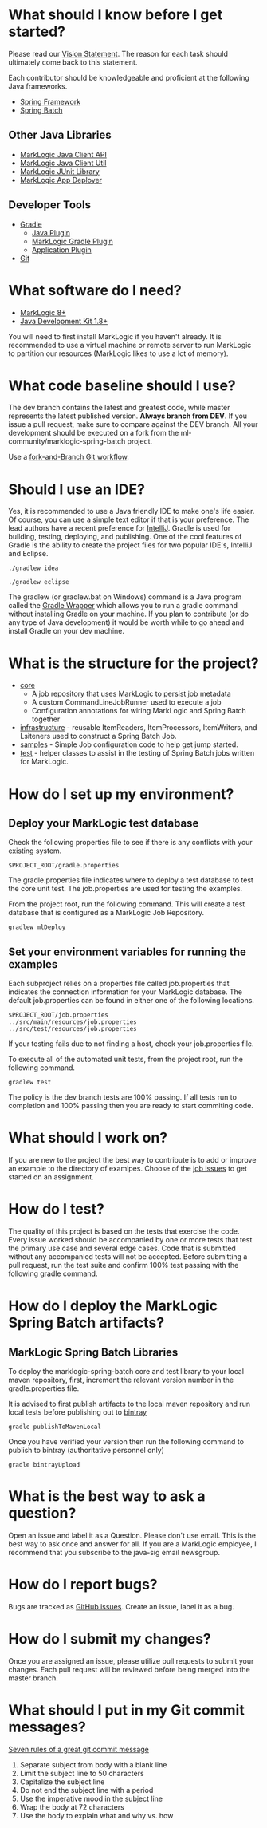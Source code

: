 # What should I know before I get started?

Please read our [Vision Statement](https://github.com/sastafford/marklogic-spring-batch/wiki).  The reason for each task should ultimately come back to this statement. 

Each contributor should be knowledgeable and proficient at the following Java frameworks.

* [Spring Framework](https://projects.spring.io/spring-framework/)
* [Spring Batch](http://docs.spring.io/spring-batch/trunk/reference/html/)

## Other Java Libraries
* [MarkLogic Java Client API](http://developer.marklogic.com/products/java)
* [MarkLogic Java Client Util](https://github.com/marklogic-community/ml-javaclient-util)
* [MarkLogic JUnit Library](https://github.com/rjrudin/ml-junit)
* [MarkLogic App Deployer](https://github.com/marklogic-community/ml-app-deployer)

## Developer Tools

* [Gradle](http://gradle.org/) 
  * [Java Plugin](https://docs.gradle.org/current/userguide/java_plugin.html)
  * [MarkLogic Gradle Plugin](https://github.com/marklogic-community/ml-gradle)
  * [Application Plugin](https://docs.gradle.org/current/userguide/application_plugin.html)
* [Git](http://git-scm.com/doc)
 
# What software do I need?

* [MarkLogic 8+](http://developer.marklogic.com/products)
* [Java Development Kit 1.8+](http://www.oracle.com/technetwork/java/javase/downloads/jdk8-downloads-2133151.html)

You will need to first install MarkLogic if you haven't already.  It is recommended to use a virtual machine or remote server to run MarkLogic to partition our resources (MarkLogic likes to use a lot of memory).  

# What code baseline should I use?

The dev branch contains the latest and greatest code, while master represents the latest published version.  **Always branch from DEV**.  If you issue a pull request, make sure to compare against the DEV branch.  All your development should be executed on a fork from the ml-community/marklogic-spring-batch project.  

Use a [fork-and-Branch Git workflow](http://blog.scottlowe.org/2015/01/27/using-fork-branch-git-workflow/).

# Should I use an IDE? 
Yes, it is recommended to use a Java friendly IDE to make one's life easier.  Of course, you can use a simple text editor if that is your preference.  The lead authors have a recent preference for [IntelliJ](https://www.jetbrains.com/idea/).  Gradle is used for building, testing, deploying, and publishing.  One of the cool features of Gradle is the ability to create the project files for two popular IDE's, IntelliJ and Eclipse.    

```
./gradlew idea
```

```
./gradlew eclipse
```

The gradlew (or gradlew.bat on Windows) command is a Java program called the [Gradle Wrapper](https://docs.gradle.org/current/userguide/gradle_wrapper.html) which allows you to run a gradle command without installing Gradle on your machine.  If you plan to contribute (or do any type of Java development) it would be worth while to go ahead and install Gradle on your dev machine.  

# What is the structure for the project?

* [core](https://github.com/sastafford/marklogic-spring-batch/tree/master/core)
    * A job repository that uses MarkLogic to persist job metadata
    * A custom CommandLineJobRunner used to execute a job
    * Configuration annotations for wiring MarkLogic and Spring Batch together 
* [infrastructure]() - reusable ItemReaders, ItemProcessors, ItemWriters, and Lsiteners used to construct a Spring Batch Job.
* [samples](https://github.com/sastafford/marklogic-spring-batch/tree/master/examples) - Simple Job configuration code to help get jump started.  
* [test](https://github.com/sastafford/marklogic-spring-batch/tree/master/test) - helper classes to assist in the testing of Spring Batch jobs written for MarkLogic.  

# How do I set up my environment?  

## Deploy your MarkLogic test database

Check the following properties file to see if there is any conflicts with your existing system.

    $PROJECT_ROOT/gradle.properties

The gradle.properties file indicates where to deploy a test database to test the core unit test.  The job.properties are used for testing the examples.  

From the project root, run the following command.  This will create a test database that is configured as a MarkLogic Job Repository.  

    gradlew mlDeploy

## Set your environment variables for running the examples

Each subproject relies on a properties file called job.properties that indicates the connection information for your MarkLogic database.  The default job.properties can be found in either one of the following locations. 

    $PROJECT_ROOT/job.properties
    ../src/main/resources/job.properties
    ../src/test/resources/job.properties

If your testing fails due to not finding a host, check your job.properties file.  

To execute all of the automated unit tests, from the project root, run the following command.  

```
gradlew test
```

The policy is the dev branch tests are 100% passing.  If all tests run to completion and 100% passing then you are ready to start commiting code.    

# What should I work on?

If you are new to the project the best way to contribute is to add or improve an example to the directory of examlpes.  Choose of the [job issues](https://github.com/sastafford/marklogic-spring-batch/labels/example) to get started on an assignment.  

# How do I test? 

The quality of this project is based on the tests that exercise the code.  Every issue worked should be accompanied by one or more tests that test the primary use case and several edge cases.  Code that is submitted without any accompanied tests will not be accepted.  Before submitting a pull request, run the test suite and confirm 100% test passing with the following gradle command.  

# How do I deploy the MarkLogic Spring Batch artifacts?

## MarkLogic Spring Batch Libraries
To deploy the marklogic-spring-batch core and test library to your local maven repository, first, increment the relevant version number in the gradle.properties file.

It is advised to first publish artifacts to the local maven repository and run local tests before publishing out to [bintray](https://bintray.com/)

```
gradle publishToMavenLocal
```

Once you have verified your version then run the following command to publish to bintray (authoritative personnel only)

```
gradle bintrayUpload
```

# What is the best way to ask a question?  
Open an issue and label it as a Question.  Please don't use email.  This is the best way to ask once and answer for all.  If you are a MarkLogic employee, I recommend that you subscribe to the java-sig email newsgroup.  

# How do I report bugs?  
Bugs are tracked as [GitHub issues](https://guides.github.com/features/issues/). Create an issue, label it as a bug.

# How do I submit my changes?  
Once you are assigned an issue, please utilize pull requests to submit your changes.  Each pull request will be reviewed before being merged into the master branch.  

# What should I put in my Git commit messages?
[Seven rules of a great git commit message](http://chris.beams.io/posts/git-commit/)

1. Separate subject from body with a blank line
1. Limit the subject line to 50 characters
1. Capitalize the subject line
1. Do not end the subject line with a period
1. Use the imperative mood in the subject line
1. Wrap the body at 72 characters
1. Use the body to explain what and why vs. how

